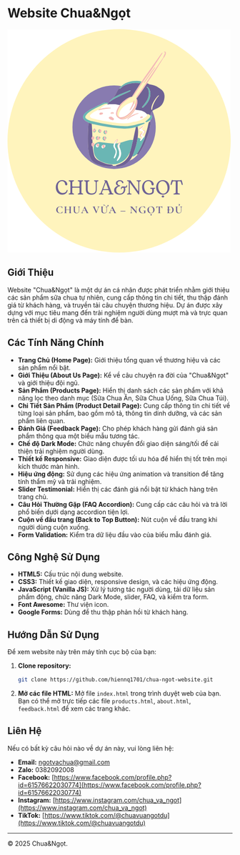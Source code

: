 # Website Chua&Ngọt

![Chua&Ngọt Banner](img/favicon.png)

## Giới Thiệu

Website "Chua&Ngọt" là một dự án cá nhân được phát triển nhằm giới thiệu các sản phẩm sữa chua tự nhiên, cung cấp thông tin chi tiết, thu thập đánh giá từ khách hàng, và truyền tải câu chuyện thương hiệu. Dự án được xây dựng với mục tiêu mang đến trải nghiệm người dùng mượt mà và trực quan trên cả thiết bị di động và máy tính để bàn.

## Các Tính Năng Chính

* **Trang Chủ (Home Page):** Giới thiệu tổng quan về thương hiệu và các sản phẩm nổi bật.
* **Giới Thiệu (About Us Page):** Kể về câu chuyện ra đời của "Chua&Ngọt" và giới thiệu đội ngũ.
* **Sản Phẩm (Products Page):** Hiển thị danh sách các sản phẩm với khả năng lọc theo danh mục (Sữa Chua Ăn, Sữa Chua Uống, Sữa Chua Túi).
* **Chi Tiết Sản Phẩm (Product Detail Page):** Cung cấp thông tin chi tiết về từng loại sản phẩm, bao gồm mô tả, thông tin dinh dưỡng, và các sản phẩm liên quan.
* **Đánh Giá (Feedback Page):** Cho phép khách hàng gửi đánh giá sản phẩm thông qua một biểu mẫu tương tác.
* **Chế độ Dark Mode:** Chức năng chuyển đổi giao diện sáng/tối để cải thiện trải nghiệm người dùng.
* **Thiết kế Responsive:** Giao diện được tối ưu hóa để hiển thị tốt trên mọi kích thước màn hình.
* **Hiệu ứng động:** Sử dụng các hiệu ứng animation và transition để tăng tính thẩm mỹ và trải nghiệm.
* **Slider Testimonial:** Hiển thị các đánh giá nổi bật từ khách hàng trên trang chủ.
* **Câu Hỏi Thường Gặp (FAQ Accordion):** Cung cấp các câu hỏi và trả lời phổ biến dưới dạng accordion tiện lợi.
* **Cuộn về đầu trang (Back to Top Button):** Nút cuộn về đầu trang khi người dùng cuộn xuống.
* **Form Validation:** Kiểm tra dữ liệu đầu vào của biểu mẫu đánh giá.

## Công Nghệ Sử Dụng

* **HTML5:** Cấu trúc nội dung website.
* **CSS3:** Thiết kế giao diện, responsive design, và các hiệu ứng động.
* **JavaScript (Vanilla JS):** Xử lý tương tác người dùng, tải dữ liệu sản phẩm động, chức năng Dark Mode, slider, FAQ, và kiểm tra form.
* **Font Awesome:** Thư viện icon.
* **Google Forms:** Dùng để thu thập phản hồi từ khách hàng.

## Hướng Dẫn Sử Dụng

Để xem website này trên máy tính cục bộ của bạn:

1.  **Clone repository:**
    ```bash
    git clone https://github.com/hiennq1701/chua-ngot-website.git
    ```
2.  **Mở các file HTML:**
    Mở file `index.html` trong trình duyệt web của bạn. Bạn có thể mở trực tiếp các file `products.html`, `about.html`, `feedback.html` để xem các trang khác.

## Liên Hệ

Nếu có bất kỳ câu hỏi nào về dự án này, vui lòng liên hệ:

* **Email:** ngotvachua@gmail.com
* **Zalo:** 0382092008
* **Facebook:** [https://www.facebook.com/profile.php?id=61576622030774](https://www.facebook.com/profile.php?id=61576622030774)
* **Instagram:** [https://www.instagram.com/chua_va_ngot](https://www.instagram.com/chua_va_ngot)
* **TikTok:** [https://www.tiktok.com/@chuavuangotdu](https://www.tiktok.com/@chuavuangotdu)

---
© 2025 Chua&Ngọt.
